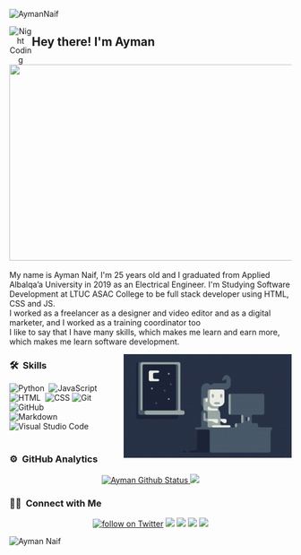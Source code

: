 <p align="left"> <img src="https://komarev.com/ghpvc/?username=AymanNaif&style=plastic&label=Profile+visits" alt="AymanNaif" /> </p>
<p align="center">
<img alt="Night Coding" src="https://media.tenor.com/images/c44f474c9e5f6a56431e6d21d913805d/tenor.gif" width='40' align="left"/><h2>Hey there! I'm Ayman</h2>
<img height="350px" width="1000px" src="https://number8.com/wp-content/uploads/2021/01/2021-software-development-salary-trends.png">

My name is Ayman Naif, I'm 25 years old and I graduated from Applied Albalqa’a University in 2019 as an Electrical Engineer.
I'm Studying Software Development at LTUC ASAC College to be full stack developer using HTML, CSS and JS.        
I worked as a freelancer as a designer and video editor and as a digital marketer, and I worked as a training coordinator too                  
I like to say that I have many skills, which makes me learn and earn more, which makes me learn software development.
                    

<img alt="Night Coding" src="https://raw.githubusercontent.com/AVS1508/AVS1508/master/assets/Night-Coding.gif" align="right"/>

### 🛠 &nbsp;Skills

![Python](https://img.shields.io/badge/-Python-05122A?style=flat&logo=python)&nbsp;
![JavaScript](https://img.shields.io/badge/-JavaScript-05122A?style=flat&logo=javascript)&nbsp;
![HTML](https://img.shields.io/badge/-HTML-05122A?style=flat&logo=HTML5)&nbsp;
![CSS](https://img.shields.io/badge/-CSS-05122A?style=flat&logo=CSS3&logoColor=1572B6)
![Git](https://img.shields.io/badge/-Git-05122A?style=flat&logo=git)&nbsp;
![GitHub](https://img.shields.io/badge/-GitHub-05122A?style=flat&logo=github)&nbsp;\
![Markdown](https://img.shields.io/badge/-Markdown-05122A?style=flat&logo=markdown)&nbsp;
![Visual Studio Code](https://img.shields.io/badge/-Visual%20Studio%20Code-05122A?style=flat&logo=visual-studio-code&logoColor=007ACC)&nbsp;<br><br>

### ⚙️ &nbsp;GitHub Analytics

<p align="center">

 <a href="https://github.com/AymanNaif">
  <img height="165em" src="https://github-readme-stats.vercel.app/api?username=AymanNaif&include_all_commits=true&show_icons=true&count_private=true&theme=algolia" alt="Ayman Github Status"/>
  <img height="165em" src="https://github-readme-stats-eight-theta.vercel.app/api/top-langs/?username=AymanNaif&layout=compact&langs_count=8&theme=algolia"/>
</a>
</p>

### 🤝🏻 &nbsp;Connect with Me

<p align="center">

<a href="https://twitter.com/intent/follow?screen_name=Ayman_Naif96">
<img src="https://img.shields.io/twitter/follow/Ayman_Naif96?style=social&logo=twitter" alt="follow on Twitter"></a>
<a href="mailto:ayman_naif@hotmail.com"><img src="https://img.shields.io/badge/-ayman_naif@hotmail.com-D14836?style=flat&logo=Gmail&logoColor=white"/></a>
<a href="https://www.linkedin.com/in/ayman-naif96/-3bb722160/"><img src="https://img.shields.io/badge/-Ayman%20Naif-0077B5?style=flat&logo=Linkedin&logoColor=white"/></a>
<a href="https://www.instagram.com/ayman_naif96/"><img src="https://img.shields.io/badge/-@ayman_naif96-E4405F?style=flat&logo=Instagram&logoColor=white"/></a>
<a href="https://web.facebook.com/AymanNaif96"><img src="https://img.shields.io/badge/-Ayman_Naif-1877F2?style=flat&logo=Facebook&logoColor=white"/></a>

</p>
</a>

![Ayman Naif](https://raw.githubusercontent.com/Trilokia/Trilokia/379277808c61ef204768a61bbc5d25bc7798ccf1/bottom_header.svg)
